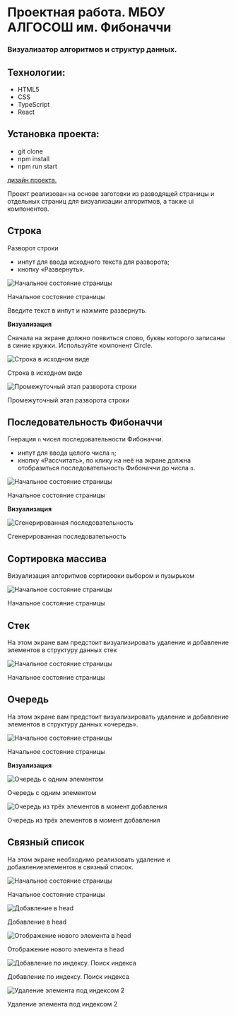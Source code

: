 # Проектная работа. МБОУ АЛГОСОШ им. Фибоначчи

### Визуализатор алгоритмов и структур данных.

## Технологии:
-	HTML5
-	CSS
-	TypeScript
-	React

## Установка проекта:
- git clone
- npm install
- npm run start


 [дизайн проекта.](https://www.figma.com/file/RIkypcTQN5d37g7RRTFid0/Algososh_external_link?node-id=0%3A1) 

Проект реализован на основе заготовки из разводящей страницы и отдельных страниц для визуализации алгоритмов, а также ui компонентов.


## Строка

Разворот строки

- инпут для ввода исходного текста для разворота;
- кнопку «Развернуть».

![Начальное состояние страницы](README_static/Untitled.png)

Начальное состояние страницы

Введите текст в инпут и нажмите развернуть. 

**Визуализация**

Сначала на экране должно появиться слово, буквы которого записаны в синие кружки. Используйте компонент Circle.

![Строка в исходном виде](README_static/Untitled%201.png)

Строка в исходном виде

![Промежуточный этап разворота строки](README_static/Untitled%202.png)

Промежуточный этап разворота строки

## Последовательность Фибоначчи

Гнерация `n` чисел последовательности Фибоначчи. 

- инпут для ввода целого числа `n`;
- кнопку «Рассчитать», по клику на неё на экране должна отобразиться последовательность Фибоначчи до числа `n`.

![Начальное состояние страницы](README_static/Untitled%203.png)

Начальное состояние страницы

**Визуализация**

![Сгенерированная последовательность](README_static/Untitled%204.png)

Сгенерированная последовательность


## Сортировка массива

Визуализация алгоритмов сортировки выбором и пузырьком

![Начальное состояние страницы](README_static/Untitled%205.png)

Начальное состояние страницы

## Стек

На этом экране вам предстоит визуализировать удаление и добавление элементов в структуру данных стек

![Начальное состояние страницы](README_static/Untitled%206.png)

Начальное состояние страницы

## Очередь

На этом экране вам предстоит визуализировать удаление и добавление элементов в структуру данных «очередь».

![Начальное состояние страницы](README_static/Untitled%207.png)

Начальное состояние страницы

**Визуализация**

![Очередь с одним элементом](README_static/Untitled%208.png)

Очередь с одним элементом

![Очередь из трёх элементов в момент добавления](README_static/Untitled%209.png)

Очередь из трёх элементов в момент добавления


## Связный список

На этом экране необходимо реализовать удаление и добавлениеэлементов в связный список. 

![Начальное состояние страницы](README_static/Untitled%2011.png)

Начальное состояние страницы

![Добавление в head](README_static/Untitled%2012.png)

Добавление в head

![Отображение нового элемента в head](README_static/Untitled%2013.png)

Отображение нового элемента в head


![Добавление по индексу. Поиск индекса](README_static/Untitled%2014.png)

Добавление по индексу. Поиск индекса

![Удаление элемента под индексом 2](README_static/Untitled%2016.png)

Удаление элемента под индексом 2


